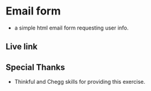 # Email form

* a simple html email form requesting user info.

## Live link



## Special Thanks

* Thinkful and Chegg skills for providing this exercise.